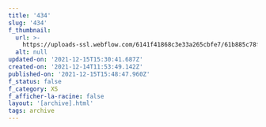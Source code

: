 ```yaml
---
title: '434'
slug: '434'
f_thumbnail:
  url: >-
    https://uploads-ssl.webflow.com/6141f41868c3e33a265cbfe7/61b885c78fc6727e262e23ac_434.jpg
  alt: null
updated-on: '2021-12-15T15:30:41.687Z'
created-on: '2021-12-14T11:53:49.142Z'
published-on: '2021-12-15T15:48:47.960Z'
f_status: false
f_category: XS
f_afficher-la-racine: false
layout: '[archive].html'
tags: archive
---
```



